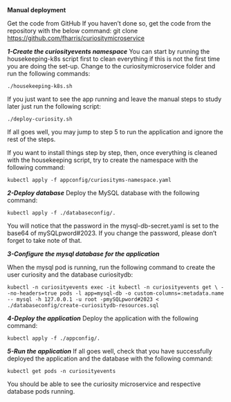 **Manual deployment**

Get the code from GitHub If you haven’t done so, get the code from the repository with the below command:
git clone https://github.com/fharris/curiositymicroservice

***1-Create the curiosityevents namespace***
You can start by running the housekeeping-k8s script first to clean everything if this is not the first time you are doing the set-up. Change to the curiositymicroservice folder and run the following commands:

```
./housekeeping-k8s.sh
```

If you just want to see the app running and leave the manual steps to study later just run the following script:

```
./deploy-curiosity.sh
```

If all goes well, you may jump to step 5 to run the application and ignore the rest of the steps.

If you want to install things step by step, then, once everything is cleaned with the housekeeping script, try to create the namespace with the following command:

```
kubectl apply -f appconfig/curiosityms-namespace.yaml
```

***2-Deploy database***
Deploy the MySQL database with the following command:

```
kubectl apply -f ./databaseconfig/.
```

You will notice that the password in the mysql-db-secret.yaml is set to the base64 of mySQLpword#2023. If you change the password, please don’t forget to take note of that.

***3-Configure the mysql database for the application***

When the mysql pod is running, run the following command to create the user curiosity and the database curiositydb:

```
kubectl -n curiosityevents exec -it kubectl -n curiosityevents get \ --no-headers=true pods -l app=mysql-db -o custom-columns=:metadata.name
-- mysql -h 127.0.0.1 -u root -pmySQLpword#2023 < ./databaseconfig/create-curiositydb-resources.sql
```

***4-Deploy the application***
Deploy the application with the following command:

```
kubectl apply -f ./appconfig/.
```

***5-Run the application***
If all goes well, check that you have successfully deployed the application and the database with the following command:

```
kubectl get pods -n curiosityevents
```

You should be able to see the curiosity microservice and respective database pods running. 

